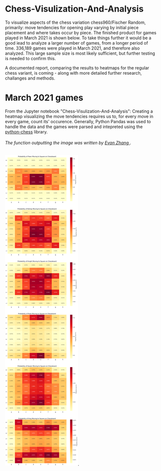 # Chess-Visulization-And-Analysis

To visualize aspects of the chess variation chess960/Fischer Random, primarily: move tendencies for opening play varying by initial piece placement and where takes occur by piece. The finished product for games played in March 2021 is shown below. 
To take things further it would be a good iead to analyze a larger number of games, from a longer period of time. 336,189 games were played in March 2021, and therefore also analyzed. This large sample size is most likely sufficient, but further testing is needed to confirm this. 

A documented report, comparing the results to heatmaps for the regular chess variant, is coming - along with more detailed further research, challanges and methods. 

# March 2021 games
From the Jupyter notebook "Chess-Visulization-And-Analysis": Creating a heatmap visualizing the move tendencies requires us to, for every move in every game, count its' occurence. Generally, Python Pandas was used to handle the data and the games were parsed and intepreted using the [python-chess](https://github.com/niklasf/python-chess) library. 
###### The function outputting the image was written by [Evan Zhang ](https://www.kaggle.com/ironicninja/visualizing-chess-game-length-and-piece-movement). 
![Removaltest](https://raw.githubusercontent.com/DennisVNilsson/Chess-Visulization-And-Analysis/master/imagesMarch2021/heatmap1March.png?raw=true). 

